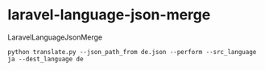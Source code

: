 # laravel-language-json-merge
LaravelLanguageJsonMerge

```
python translate.py --json_path_from de.json --perform --src_language ja --dest_language de
```
